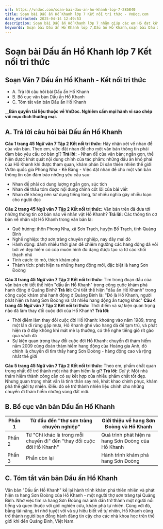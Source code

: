 ```yaml
---
url: https://vndoc.com/soan-bai-dau-an-ho-khanh-lop-7-285840
title: Soạn bài Dấu ấn Hồ Khanh lớp 7 Kết nối tri thức - VnDoc.com
date_extracted: 2025-04-14 12:49:53
description: Soạn bài Dấu ấn Hồ Khanh lớp 7 nhằm giúp các em HS đạt kết quả tốt trong quá trình làm bài tập và học tập môn Ngữ văn lớp 7 sách Kết nối tri thức.
keywords: Soạn bài Dấu ấn Hồ Khanh lớp 7,Dấu ấn Hồ Khanh,soạn bài Dấu ấn Hồ Khanh,Dấu ấn Hồ Khanh lớp 7,soạn Dấu ấn Hồ Khanh,soạn văn 7 Dấu ấn Hồ Khanh,soạn văn Dấu ấn Hồ Khanh,soạn văn bài Dấu ấn Hồ Khanh,soạn ngữ văn 7 Dấu ấn Hồ Khanh,soạn bài Dấu ấn Hồ Khanh lớp 7 kntt,soạn bài Dấu ấn Hồ Khanh lớp 7 kết nối tri thức,soạn Dấu ấn Hồ Khanh kết nối tri thức,soạn bài Dấu ấn Hồ Khanh trang 42 kết nối tri thức
---
```


# Soạn bài Dấu ấn Hồ Khanh lớp 7 Kết nối tri thức
## **Soạn Văn 7 Dấu ấn Hồ Khanh - Kết nối tri thức**
  * A. Trả lời câu hỏi bài Dấu ấn Hồ Khanh
  * B. Bố cục văn bản Dấu ấn Hồ Khanh
  * C. Tóm tắt văn bản Dấu ấn Hồ Khanh

 __**Bản quyền tài liệu thuộc về VnDoc. Nghiêm cấm mọi hành vi sao chép với mục đích thương mại.**
## **A. Trả lời câu hỏi bài Dấu ấn Hồ Khanh**
**Câu 1 trang 45 Ngữ văn 7 Tập 2 Kết nối tri thức:** Hãy nhận xét về nhan đề của văn bản. Theo em, việc đặt nhan đề cho một văn bản thông tin phải đảm bảo yêu cầu cơ bản gì?
**Trả lời:**
\- Nhan đề của văn bản: ngắn gọn, thể hiện được khát quát nội dung chính của tác phẩm: những dấu ấn khó phai của Hồ Khanh khi được tham quan, khám phán Di sản thiên nhiên thế giới Vườn quốc gia Phong Nha - Kẻ Bàng
\- Việc đặt nhan đề cho một văn bản thông tin cần đảm bảo những yêu cầu sau:
  * Nhan đề phải có dung lượng ngắn gọn, súc tích
  * Nhan đề thâu tóm được nội dung chính cốt lõi của bài viết
  * Nhan đề không nên sử dụng tiếng lóng, từ nhiều nghĩa gây nhiễu loạn cho người đọc

**Câu 2 trang 45 Ngữ văn 7 Tập 2 Kết nối tri thức:** Văn bản trên đã đưa tới những thông tin cơ bản nào về nhân vật Hồ Khanh?
**Trả lời:**
Các thông tin cơ bản về nhân vật Hồ Khanh trong văn bản là:
  * Quê hương: thôn Phong Nha, xã Sơn Trạch, huyện Bố Trạch, tỉnh Quảng Bình
  * Nghề nghiệp: thợ sơn tràng chuyên nghiệp, nay đây mai đó
  * Hành động: dành nhiều thời gian để chiêm ngưỡng các hang động đá vôi bởi vẻ đẹp hiếm có của muôn hình đủ dạng được tạo ra từ các khối thạch nhũ
  * Tính cách: tò mò, thích khám phá
  * Thành tích: phát hiện ra những hang động mới, đặc biệt là hang Sơn Đoòng

**Câu 3 trang 45 Ngữ văn 7 Tập 2 Kết nối tri thức:** Tìm trong đoạn đầu của văn bản chi tiết thể hiện "dấu ấn Hồ Khanh" trong công cuộc khám phá hanh động ở Quảng Bình?
**Trả lời:**
Chi tiết thể hiện "dấu ấn Hồ Khanh" trong công cuộc khám phá hanh động ở Quảng Bình là: "Đó là Hồ Khanh, người phát hiện ra hang Sơn Đoòng và rất nhiều hang động ấn tượng khác"
**Câu 4 trang 45 Ngữ văn 7 Tập 2 Kết nối tri thức:** Thời điểm và sự kiện quan trọng nào đã làm thay đổi cuộc đời của Hồ Khanh?
**Trả lời:**
  * Thời điểm làm thay đổi cuộc đời Hồ Khanh: khoảng vào năm 1989, trong một lần đi rừng gặp mưa, Hồ Khanh ghé vào hang đá để tạm trú, và phát hiện ra ở đây không khí mát mẻ lạ thường, có thể nghe tiếng gió rít gào qua vách đá
  * Sự kiện quan trọng thay đổi cuộc đời Hồ Khanh: chuyến đi thám hiểm năm 2009 cùng đoàn thám hiểm hang động của Hoàng gia Anh, đó chính là chuyến đi tìm thấy hang Sơn Đoòng - hàng động cao và rộng nhất thế giới

**Câu 5 trang 45 Ngữ văn 7 Tập 2 Kết nối tri thức:** Theo em, phẩm chất quan trọng nhất để trở thành một nhà thám hiểm là gì?
**Trả lời:**
_Gợi ý:_
Một nhà thám hiểm thành công cần có sự kết hợp của nhiều phẩm chất tốt đẹp. Nhưng quan trọng nhất vẫn là tinh thần say mê, khát khao chinh phục, khám phá thế giới tự nhiên. Điều đó sẽ trở thành nhiên liệu chính cho những chuyến đi thám hiểm những vùng đất mới.
## **B. Bố cục văn bản Dấu ấn Hồ Khanh**
Phần 1| Từ đầu đến "thợ sơn tràng chuyên nghiệp"| Giới thiệu về hang Sơn Đoòng và Hồ Khanh  
---|---|---  
Phần 2| Từ "Chỉ khác là trong mỗi chuyến đi" đến "thay đổi cuộc đời Hồ Khanh"| Quá trình phát hiện ra hang Sơn Đoòng của Hồ Khanh  
Phần 3| Phần còn lại| Hành trình khám phá hang Sơn Đoòng  
## **C. Tóm tắt văn bản Dấu ấn Hồ Khanh**
Văn bản "Dấu ấn Hồ Khanh" kể lại hành trình khám phá thiên nhiên và phát hiện ra hang Sơn Đoòng của Hồ Khanh - một người thợ sơn tràng tại Quảng Bình. Nhờ việc tìm ra hang Sơn Đoòng mà anh dần trở thành một người nổi tiếng và quen thuộc với giới nghiên cứu, khám phá tự nhiên. Cùng với đó, bằng tài năng, trí nhớ tuyệt vời và sự hiểu biết về tự nhiên, Hồ Khanh cũng trở thành người bạn đồng hành đáng tin cậy cho các nhà khoa học trên thế giới khi đến Quảng Bình, Việt Nam.
